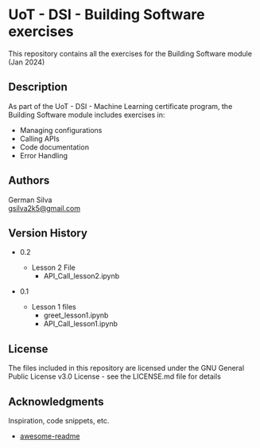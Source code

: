 # UoT - DSI - Building Software exercises

This repository contains all the exercises for the Building Software module (Jan 2024)

## Description

As part of the UoT - DSI - Machine Learning certificate program, the Building Software module includes exercises in:  
* Managing configurations
* Calling APIs
* Code documentation
* Error Handling

## Authors

German Silva  
gsilva2k5@gmail.com

## Version History
* 0.2
   * Lesson 2 File
      * API_Call_lesson2.ipynb     

* 0.1
    * Lesson 1  files
      * greet_lesson1.ipynb
      * API_Call_lesson1.ipynb

## License

The files included in this repository are licensed under the GNU General Public License v3.0 License - see the LICENSE.md file for details

## Acknowledgments

Inspiration, code snippets, etc.
* [awesome-readme](https://github.com/matiassingers/awesome-readme)
